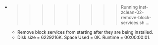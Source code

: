 * >>>>>>>>> Running inst-zclean-02-remove-block-services.sh ...
  * Remove block services from starting after they are being installed.
  * Disk size = 6229216K. Space Used = 0K. Runtime = 00:00:00:01.

